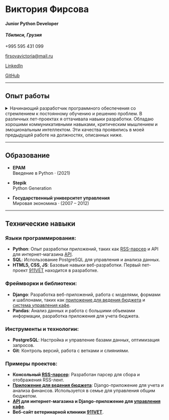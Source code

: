 # **Виктория Фирсова**  
#### Junior Python Developer  
#### *Тбилиси, Грузия*  
+995 595 431 099  

<firsovavictoria@mail.ru>  

[LinkedIn](https://www.linkedin.com/in/victoria-firsova/)  

[GitHub](https://github.com/VictoriaFirsova/)  

---

## Опыт работы  

<details><summary> Начинающий разработчик программного обеспечения со стремлением к постоянному обучению и решению проблем. В различных пет-проектах я оттачивала навыки разработки.  
Обладаю хорошими коммуникативными навыками, критическим мышлением и эмоциональным интеллектом. Эти качества проявились в моей предыдущей работе на должностях, описанных ниже. </summary>  
<p>

* <details><summary> ООО "НСК-Серт"  
    Контроль качества, экспертиза, испытания и сертификация  

    Менеджер по работе с клиентами  

    Декабрь 2019 – Май 2024 (4 года 5 месяцев)  
    Москва, Россия </summary>  
    <p>

    * Обязанности:  
        - Проведение переговоров  
        - Координация пакетов услуг  
        - Оформление договорных отношений  
        - Поиск органов сертификации и испытательных лабораторий  
        - Контроль процедур оценки соответствия  
    </p>  
    </details>

* <details><summary> ООО "ВентАрт"  

    Менеджер по работе с клиентами  

    Февраль 2019 – Декабрь 2019 (11 месяцев)  
    Москва, Россия </summary>  
    <p>

    * Обязанности:  
        - Общение с клиентами, выявление их потребностей  
        - Подготовка коммерческих предложений  
        - Управление резервами склада и контроль поставок  
        - Обработка заказов и взаимодействие с поставщиками  
        - Внесение изменений в процесс клиента в 1С  
        - Проведение встреч и переговоров  
        - Участие в выставках и других мероприятиях  
    </p>  
    </details>

* ООО "НСК-Серт"  
    Контроль качества, экспертиза, испытания и сертификация  
    Менеджер по работе с клиентами  
    Август 2015 – Август 2018 (3 года 1 месяц)  
    Москва, Россия  

* <details><summary> ООО "Техсервис"  

    Менеджер по работе с клиентами  

    Ноябрь 2012 – Август 2015 (2 года 10 месяцев)  
    Москва, Россия </summary>  
    <p>

    * Обязанности:  
        - Ведение клиентской базы и её актуализация  
        - Поиск новых клиентов (холодные звонки)  
        - Переговоры с руководителями компаний  
        - Расчет общей стоимости оформления нормативной документации  
        - Поиск исполнителей по заданным критериям  
        - Взаимодействие с исполнителями и развитие сотрудничества  
        - Мониторинг изменений законодательства в сфере сертификации  
        - Ведение отчетности  
    </p>  
    </details>

</p>  
</details>  

---

## Образование  

* **EPAM**  
  Введение в Python · (2021)  

* **Stepik**  
  Python Generation  

* **Государственный университет управления**  
  Мировая экономика · (2007 – 2012)  

---

## Технические навыки  

### **Языки программирования**:  
* **Python**: Опыт разработки приложений, таких как [RSS-парсер](https://github.com/VictoriaFirsova/RSSreader/tree/main) и API для интернет-магазина [API](https://github.com/VictoriaFirsova/FirsovaVV.e-store/tree/master).  
* **SQL**: Использование PostgreSQL для управления и анализа данных.  
* **HTML5, CSS, JS**: Базовые навыки веб-разработки. Первый пет-проект [911VET](https://github.com/VictoriaFirsova/911vet) находится в разработке.  

### **Фреймворки и библиотеки**:  
* **Django**: Разработка веб-приложений, работа с моделями, формами и шаблонами, таких как [приложение для ведения бюджета](https://github.com/VictoriaFirsova/budget) и [система управления кафе](https://github.com/VictoriaFirsova/effectivemobile/tree/master).  
* **Pandas**: Анализ данных и работа с большими объемами информации, разработка приложения для учета бюджета.  

### **Инструменты и технологии**:  
* **PostgreSQL**: Настройка и управление базами данных, оптимизация запросов.  
* **Git**: Контроль версий, работа с ветками и слияниями.  

### **Примеры проектов**:  
* **Консольный [RSS-парсер](https://github.com/VictoriaFirsova/RSSreader/tree/main)**: Разработан парсер для сбора и отображения RSS-лент.  
* **[Приложение для ведения бюджета](https://github.com/VictoriaFirsova/budget)**: Django-приложение для учета и анализа финансов. Используется в семье для управления общим бюджетом.  
* **[API](https://github.com/VictoriaFirsova/FirsovaVV.e-store/tree/master) для интернет-магазина и Django-приложение для [управления кафе](https://github.com/VictoriaFirsova/effectivemobile/tree/master)**.  
* **Веб-сайт ветеринарной клиники [911VET](https://github.com/VictoriaFirsova/911vet)**.  
